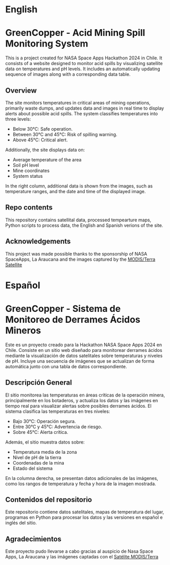 English
=======
# GreenCopper - Acid Mining Spill Monitoring System

This is a project created for NASA Space Apps Hackathon 2024 in Chile. It consists of a website designed to monitor acid spills by visualizing satellite data on temperatures and pH levels. It includes an automatically updating sequence of images along with a corresponding data table.

## Overview

The site monitors temperatures in critical areas of mining operations, primarily waste dumps, and updates data and images in real time to display alerts about possible acid spills. The system classifies temperatures into three levels:

* Below 30°C: Safe operation.
* Between 30°C and 45°C: Risk of spilling warning.
* Above 45°C: Critical alert.

Additionally, the site displays data on:

* Average temperature of the area
* Soil pH level
* Mine coordinates
* System status

In the right column, additional data is shown from the images, such as temperature ranges, and the date and time of the displayed image.

## Repo contents
This repository contains satellital data, processed tempearture maps, Python scripts to process data, the English and Spanish verions of the site.

## Acknowledgements
This project was made possible thanks to the sponsorship of NASA SpaceApps, La Araucana and the images captured by the [MODIS/Terra Satellite](https://worldview.earthdata.nasa.gov/)


Español
=== 
# GreenCopper - Sistema de Monitoreo de Derrames Ácidos Mineros

Este es un proyecto creado para la Hackathon NASA Space Apps 2024 en Chile. Consiste en un sitio web diseñado para monitorear derrames ácidos mediante la visualización de datos satelitales sobre temperaturas y niveles de pH. Incluye una secuencia de imágenes que se actualizan de forma automática junto con una tabla de datos correspondiente.

## Descripción General

El sitio monitorea las temperaturas en áreas críticas de la operación minera, principalmente en los botaderos, y actualiza los datos y las imágenes en tiempo real para visualizar alertas sobre posibles derrames ácidos. El sistema clasifica las temperaturas en tres niveles:

* Bajo 30°C: Operación segura.
* Entre 30°C y 45°C: Advertencia de riesgo.
* Sobre 45°C: Alerta crítica.

Además, el sitio muestra datos sobre:

* Temperatura media de la zona
* Nivel de pH de la tierra
* Coordenadas de la mina
* Estado del sistema

En la columna derecha, se presentan datos adicionales de las imágenes, como los rangos de temperatura y fecha y hora de la imagen mostrada.

## Contenidos del repositorio
Este repositorio contiene datos satelitales, mapas de temperatura del lugar, programas en Python para procesar los datos y las versiones en español e inglés del sitio.

## Agradecimientos
Este proyecto pudo llevarse a cabo gracias al auspicio de Nasa Space Apps, La Araucana y las imágenes captadas con el [Satélite MODIS/Terra](https://worldview.earthdata.nasa.gov/)

